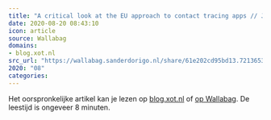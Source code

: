 ```yaml
---
title: "A critical look at the EU approach to contact tracing apps // Jaap-Henk Hoepman"
date: 2020-08-20 08:43:10
icon: article
source: Wallabag
domains:
- blog.xot.nl
src_url: "https://wallabag.sanderdorigo.nl/share/61e202cd95bd13.72136534"
2020: "08"
categories:
---
```

Het oorspronkelijke artikel kan je lezen op [blog.xot.nl](https://blog.xot.nl/2020/04/17/a-critical-look-at-the-eu-approach-to-contact-tracing-apps/) of [op Wallabag](https://wallabag.sanderdorigo.nl/share/61e202cd95bd13.72136534). De leestijd is ongeveer 8 minuten.